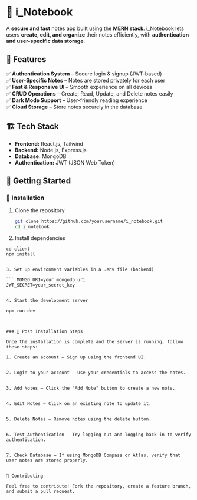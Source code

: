 # 📝 i_Notebook

A **secure and fast** notes app built using the **MERN stack**. i_Notebook lets users **create, edit, and organize** their notes efficiently, with **authentication and user-specific data storage**.  

## 🚀 Features  

✅ **Authentication System** – Secure login & signup (JWT-based)  
✅ **User-Specific Notes** – Notes are stored privately for each user  
✅ **Fast & Responsive UI** – Smooth experience on all devices  
✅ **CRUD Operations** – Create, Read, Update, and Delete notes easily  
✅ **Dark Mode Support** – User-friendly reading experience  
✅ **Cloud Storage** – Store notes securely in the database  


## 🏗️ Tech Stack  

- **Frontend:** React.js, Tailwind  
- **Backend:** Node.js, Express.js  
- **Database:** MongoDB  
- **Authentication:** JWT (JSON Web Token)  

## 🎯 Getting Started  

### 🔹 Installation  
1. Clone the repository  
   ```bash
   git clone https://github.com/yourusername/i_notebook.git
   cd i_notebook

2. Install dependencies

``` npm install
cd client
npm install


3. Set up environment variables in a .env file (backend)

``` MONGO_URI=your_mongodb_uri
JWT_SECRET=your_secret_key


4. Start the development server

npm run dev



### 🔹 Post Installation Steps

Once the installation is complete and the server is running, follow these steps:

1. Create an account – Sign up using the frontend UI.


2. Login to your account – Use your credentials to access the notes.


3. Add Notes – Click the "Add Note" button to create a new note.


4. Edit Notes – Click on an existing note to update it.


5. Delete Notes – Remove notes using the delete button.


6. Test Authentication – Try logging out and logging back in to verify authentication.


7. Check Database – If using MongoDB Compass or Atlas, verify that user notes are stored properly.


🤝 Contributing

Feel free to contribute! Fork the repository, create a feature branch, and submit a pull request.